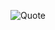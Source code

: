 ![Quote](https://github-readme-quotes-bay.vercel.app/quote?theme=dark&animation=grow_out_in&layout=churchill&font=Gabrielle&fontColor=green&bgColor=green)
